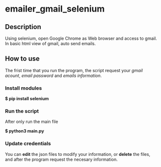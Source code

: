 # emailer_gmail_selenium
## Description
Using selenium, open Google Chrome as Web browser and access to gmail. 
In basic html view of gmail, auto send emails. 
## How to use
The frist time that you run the program, the script request your *gmail acount*, *email password* and *emails information*. 

### Install modules
**$ pip install selenium**

### Run the script
After only run the main file

**$ python3 main.py**

### Update credentials
You can **edit** the json files to modify your information, or **delete** the files, and after the program request the necesary information.
